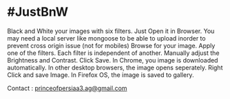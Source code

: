 #JustBnW
=======

Black and White your images with six filters.
Just Open it in Browser.
You may need a local server like mongoose to be able to upload inorder to prevent cross origin issue (not for mobiles)
Browse for your image.
Apply one of the filters. Each filter is independent of another.
Manually adjust the Brightness and Contrast.
Click Save. 
   In Chrome, you image is downloaded automatically.
   In other desktop browsers, the image opens seperately. Right Click and save Image.
   In Firefox OS, the image is saved to gallery.

Contact : princeofpersiaa3.ag@gmail.com